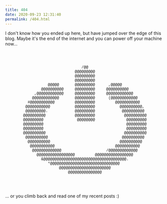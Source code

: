 ```yaml
---
title: 404
date: 2020-09-23 12:31:40
permalink: /404.html
---
```

I don't know how you ended up here, but have jumped over the edge of this blog. Maybe it's the end of the internet and you can power off your machine now...

<div style="text-align: center; margin: 60px 0;">
<pre style="white-space:pre; letter-spacing:0; font-family:'Consolas','BitstreamVeraSansMono','CourierNew',Courier,monospace; font-size:12px;">
                             /@@                            
                          @@@@@@@@@                         
                          @@@@@@@@@                         
                          @@@@@@@@@                         
              @@@@@       @@@@@@@@@      ,@@@@@             
           @@@@@@@@@@     @@@@@@@@@     @@@@@@@@@@          
        ,@@@@@@@@@@@@     @@@@@@@@@     @@@@@@@@@@@@        
       @@@@@@@@@@@@       @@@@@@@@@      (@@@@@@@@@@@@      
     #@@@@@@@@@@@         @@@@@@@@@         @@@@@@@@@@@     
    @@@@@@@@@@@           @@@@@@@@@           @@@@@@@@@@,   
    @@@@@@@@@.            @@@@@@@@@            @@@@@@@@@@   
   @@@@@@@@@@             @@@@@@@@@             @@@@@@@@@@  
   @@@@@@@@@               @@@@@@@@              @@@@@@@@@  
   @@@@@@@@@                                     @@@@@@@@@  
   @@@@@@@@@                                     @@@@@@@@@  
   @@@@@@@@@@                                   @@@@@@@@@@  
    @@@@@@@@@@                                 @@@@@@@@@@   
     @@@@@@@@@@                               @@@@@@@@@@    
      @@@@@@@@@@@                           @@@@@@@@@@@     
       @@@@@@@@@@@@@                    /@@@@@@@@@@@@@      
         @@@@@@@@@@@@@@@@@         @@@@@@@@@@@@@@@@@        
           &@@@@@@@@@@@@@@@@@@@@@@@@@@@@@@@@@@@@@.          
              *@@@@@@@@@@@@@@@@@@@@@@@@@@@@@@@              
                   @@@@@@@@@@@@@@@@@@@@@@@                  
                       @@@@@@@@@@@@@@@                      
</pre>
</div>

... or you climb back and read one of my recent posts :)
